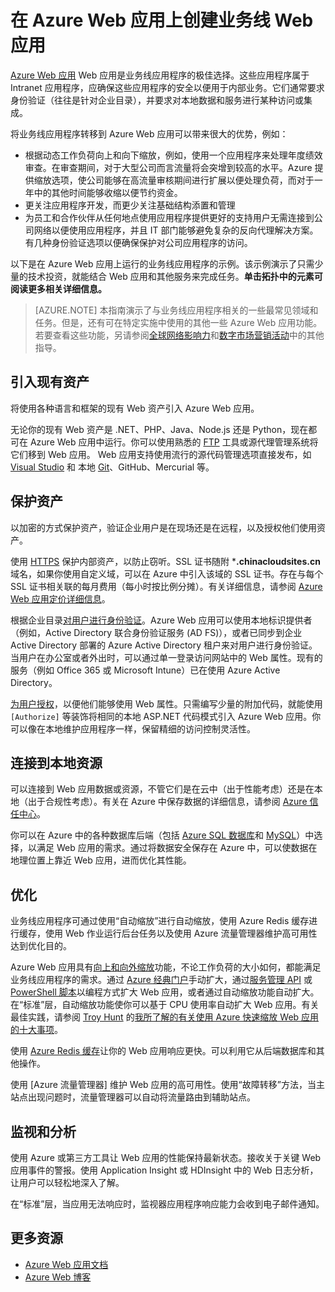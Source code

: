 <properties 
	pageTitle="在 Azure Web 应用上创建业务线 Web 应用" 
	description="本指南提供如何使用 Azure Web 应用创建 Intranet 业务线应用程序的技术概述。这包括身份验证策略、Service Bus 中继和监视。" 
	editor="jimbe" 
	manager="wpickett" 
	authors="cephalin" 
	services="app-service\web" 
	documentationCenter=""/>

<tags
	ms.service="app-service-web"
	ms.date="02/26/2016" 
	wacn.date="04/26/2016"/>



# 在 Azure Web 应用上创建业务线 Web 应用

[Azure Web 应用](/documentation/services/web-sites/) Web 应用是业务线应用程序的极佳选择。这些应用程序属于 Intranet 应用程序，应确保这些应用程序的安全以便用于内部业务。它们通常要求身份验证（往往是针对企业目录），并要求对本地数据和服务进行某种访问或集成。

将业务线应用程序转移到 Azure Web 应用可以带来很大的优势，例如：

-  根据动态工作负荷向上和向下缩放，例如，使用一个应用程序来处理年度绩效审查。在审查期间，对于大型公司而言流量将会突增到较高的水平。Azure 提供缩放选项，使公司能够在高流量审核期间进行扩展以便处理负荷，而对于一年中的其他时间能够收缩以便节约资金。 
-  更关注应用程序开发，而更少关注基础结构添置和管理
-  为员工和合作伙伴从任何地点使用应用程序提供更好的支持用户无需连接到公司网络以便使用应用程序，并且 IT 部门能够避免复杂的反向代理解决方案。有几种身份验证选项以便确保保护对公司应用程序的访问。

以下是在 Azure Web 应用上运行的业务线应用程序的示例。该示例演示了只需少量的技术投资，就能结合 Web 应用和其他服务来完成任务。**单击拓扑中的元素可阅读更多相关详细信息。**

<div style="display:none">
![svg](./media/web-sites-business-application-solution-overview/web-app-notitle.svg)
</div>
<object type="image/svg+xml" data="./media/web-sites-business-application-solution-overview/web-app-notitle.svg" width="100%" height="100%"></object>

> [AZURE.NOTE]
> 本指南演示了与业务线应用程序相关的一些最常见领域和任务。但是，还有可在特定实施中使用的其他一些 Azure Web 应用功能。若要查看这些功能，另请参阅[全球网络影响力](/documentation/articles/web-sites-global-web-presence-solution-overview)和[数字市场营销活动](/documentation/articles/web-sites-digital-marketing-application-solution-overview)中的其他指导。

## 引入现有资产

将使用各种语言和框架的现有 Web 资产引入 Azure Web 应用。

无论你的现有 Web 资产是 .NET、PHP、Java、Node.js 还是 Python，现在都可在 Azure  Web 应用中运行。你可以使用熟悉的 [FTP] 工具或源代理管理系统将它们移到 Web 应用。 Web 应用支持使用流行的源代码管理选项直接发布，如 [Visual Studio] 和 本地 [Git]、GitHub、Mercurial 等。

## 保护资产

以加密的方式保护资产，验证企业用户是在现场还是在远程，以及授权他们使用资产。

使用 [HTTPS] 保护内部资产，以防止窃听。SSL 证书随附 ***.chinacloudsites.cn** 域名，如果你使用自定义域，可以在 Azure 中引入该域的 SSL 证书。存在与每个 SSL 证书相关联的每月费用（每小时按比例分摊）。有关详细信息，请参阅 [Azure Web 应用定价详细信息]。

根据企业目录[对用户进行身份验证]。Azure Web 应用可以使用本地标识提供者（例如，Active Directory 联合身份验证服务 (AD FS)），或者已同步到企业 Active Directory 部署的 Azure Active Directory 租户来对用户进行身份验证。当用户在办公室或者外出时，可以通过单一登录访问网站中的 Web 属性。现有的服务（例如 Office 365 或 Microsoft Intune）已在使用 Azure Active Directory。

[为用户授权]，以便他们能够使用 Web 属性。只需编写少量的附加代码，就能使用 `[Authorize]` 等装饰将相同的本地 ASP.NET 代码模式引入 Azure Web 应用。你可以像在本地维护应用程序一样，保留精细的访问控制灵活性。

## 连接到本地资源 ##

可以连接到 Web 应用数据或资源，不管它们是在云中（出于性能考虑）还是在本地（出于合规性考虑）。有关在 Azure 中保存数据的详细信息，请参阅 [Azure 信任中心]。

你可以在 Azure 中的各种数据库后端（包括 [Azure SQL 数据库]和 [MySQL]）中选择，以满足 Web 应用的需求。通过将数据安全保存在 Azure 中，可以使数据在地理位置上靠近 Web 应用，进而优化其性能。


## 优化

业务线应用程序可通过使用“自动缩放”进行自动缩放，使用 Azure Redis 缓存进行缓存，使用 Web 作业运行后台任务以及使用 Azure 流量管理器维护高可用性达到优化目的。

Azure Web 应用具有[向上和向外缩放]功能，不论工作负荷的大小如何，都能满足业务线应用程序的需求。通过 [Azure 经典门户]手动扩大，通过[服务管理 API] 或 [PowerShell 脚本]以编程方式扩大 Web 应用，或者通过自动缩放功能自动扩大。在“标准”层，自动缩放功能使你可以基于 CPU 使用率自动扩大 Web 应用。有关最佳实践，请参阅 [Troy Hunt] 的[我所了解的有关使用 Azure 快速缩放 Web 应用的十大事项]。

使用 [Azure Redis 缓存]让你的 Web 应用响应更快。可以利用它从后端数据库和其他操作。

使用 [Azure 流量管理器] 维护 Web 应用的高可用性。使用“故障转移”方法，当主站点出现问题时，流量管理器可以自动将流量路由到辅助站点。

## 监视和分析

使用 Azure 或第三方工具让 Web 应用的性能保持最新状态。接收关于关键 Web 应用事件的警报。使用 Application Insight 或 HDInsight 中的 Web 日志分析，让用户可以轻松地深入了解。

在“标准”层，当应用无法响应时，监视器应用程序响应能力会收到电子邮件通知。

## 更多资源

- [Azure Web 应用文档](/home/features/web-site/)
- [Azure Web 博客](/blog/tags/网站/)


[Azure Websites]: /home/features/web-site/

[FTP]: /documentation/articles/web-sites-deploy#ftp
[Visual Studio]: /documentation/articles/web-sites-dotnet-get-started
[Git]: /documentation/articles/web-sites-publish-source-control
[HTTPS]: /documentation/articles/web-sites-configure-ssl-certificate
[Azure Web 应用定价详细信息]: /home/features/web-site#price
[对用户进行身份验证]: /documentation/articles/web-sites-authentication-authorization
[简易身份验证]: https://azure.microsoft.com/zh-cn/blog/2014/11/13/azure-websites-authentication-authorization/
[为用户授权]: /documentation/articles/web-sites-authentication-authorization
[Azure 信任中心]: /support/trust-center/
[MySQL]: /documentation/articles/web-sites-php-mysql-deploy-use-git
[Azure SQL 数据库]: /documentation/articles/web-sites-dotnet-deploy-aspnet-mvc-app-membership-oauth-sql-database
[向上和向外缩放]: /documentation/articles/web-sites-scale
[Azure 经典门户]: http://manage.windowsazure.cn/
[服务管理 API]: http://msdn.microsoft.com/zh-cn/library/azure/ee460799.aspx
[PowerShell 脚本]: http://msdn.microsoft.com/zh-cn/library/azure/jj152841.aspx
[Troy Hunt]: https://twitter.com/troyhunt
[我所了解的有关使用 Azure 快速缩放 Web 应用的十大事项]: http://www.troyhunt.com/2014/09/10-things-i-learned-about-rapidly.html
[Azure Redis 缓存]: https://azure.microsoft.com/zh-cn/blog/2014/06/05/mvc-movie-app-with-azure-redis-cache-in-15-minutes/

[quick glance]: /documentation/articles/web-sites-monitor
[Azure Application Insights]: http://blogs.msdn.com/b/visualstudioalm/archive/2015/01/07/application-insights-and-azure-websites.aspx

 

<!---HONumber=79-->